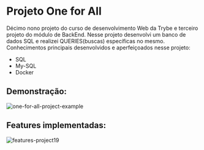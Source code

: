 # Projeto One for All #

Décimo nono projeto do curso de desenvolvimento Web da Trybe e terceiro projeto do módulo de BackEnd. Nesse projeto desenvolvi um banco de dados SQL e realizei QUERIES(buscas) específicas no mesmo. Conhecimentos principais desenvolvidos e aperfeiçoados nesse projeto: 

- SQL
- My-SQL
- Docker

## Demonstração: ##
![one-for-all-project-example](https://github.com/gabrielaguiardantas/project-one-for-all/assets/110852595/f254620f-6e37-41c1-8bc5-798d7d384a34)

## Features implementadas: ##

![features-project19](https://github.com/gabrielaguiardantas/project-one-for-all/assets/110852595/764dfa4c-aa16-48e0-a463-4ae9eabb8589)
